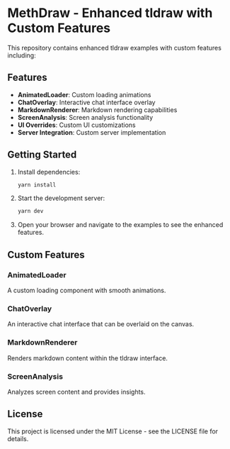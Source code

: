 # MethDraw - Enhanced tldraw with Custom Features

This repository contains enhanced tldraw examples with custom features including:

## Features
- **AnimatedLoader**: Custom loading animations
- **ChatOverlay**: Interactive chat interface overlay
- **MarkdownRenderer**: Markdown rendering capabilities
- **ScreenAnalysis**: Screen analysis functionality
- **UI Overrides**: Custom UI customizations
- **Server Integration**: Custom server implementation

## Getting Started

1. Install dependencies:
   ```bash
   yarn install
   ```

2. Start the development server:
   ```bash
   yarn dev
   ```

3. Open your browser and navigate to the examples to see the enhanced features.

## Custom Features

### AnimatedLoader
A custom loading component with smooth animations.

### ChatOverlay
An interactive chat interface that can be overlaid on the canvas.

### MarkdownRenderer
Renders markdown content within the tldraw interface.

### ScreenAnalysis
Analyzes screen content and provides insights.

## License

This project is licensed under the MIT License - see the LICENSE file for details.
